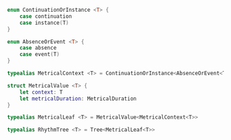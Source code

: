 ```Swift
enum ContinuationOrInstance <T> {
    case continuation
    case instance(T)
}
```

```Swift
enum AbsenceOrEvent <T> {
    case absence
    case event(T)
}
```

```Swift
typealias MetricalContext <T> = ContinuationOrInstance<AbsenceOrEvent<T>>
```

```Swift
struct MetricalValue <T> {
    let context: T
    let metricalDuration: MetricalDuration
}
```

```Swift
typealias MetricalLeaf <T> = MetricalValue<MetricalContext<T>>
```

```Swift
typealias RhythmTree <T> = Tree<MetricalLeaf<T>>
```
